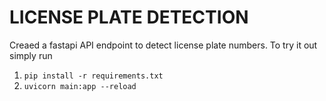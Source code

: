 # LICENSE PLATE DETECTION


Creaed a fastapi API endpoint to detect license plate numbers. To try it out simply run 

1. `pip install -r requirements.txt `
2. `uvicorn main:app --reload`
